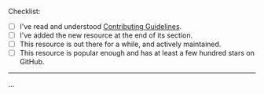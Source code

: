 <!-- Thank you for your interest in Awesome JavaScript 🎉 -->

<!-- These comment lines are only here to guide you, and will not be visible in the pull request you're about to create. -->

Checklist:

- [ ] I've read and understood [Contributing Guidelines](CONTRIBUTING.md).
- [ ]  I've added the new resource at the end of its section.
- [ ] This resource is out there for a while, and actively maintained.
- [ ] This resource is popular enough and has at least a few hundred stars on GitHub.

---

<!-- Please explain what this new addition is about, and why it should be included here with your own words. -->

...

